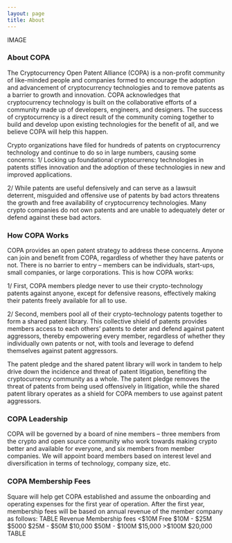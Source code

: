 ```yaml
---
layout: page
title: About
---
```


<div class="container" markdown="1">
<!--- All inline html tags are used to make the bootstrap column layout. -->
<div class="row" markdown="1">
<div class="col-md-4" markdown="1">
IMAGE
</div>
<div class="col-md-8" markdown="1">

### About COPA
</div>
</div>

<div class="row" markdown="1">
<div class="col-md-4" markdown="1">
</div>
<div class="col-md-8" markdown="1">
The Cryptocurrency Open Patent Alliance (COPA) is a non-profit community of like-minded people and companies formed to encourage the adoption and advancement of cryptocurrency technologies and to remove patents as a barrier to growth and innovation. COPA acknowledges that cryptocurrency technology is built on the collaborative efforts of a community made up of developers, engineers, and designers. The success of cryptocurrency is a direct result of the community coming together to build and develop upon existing technologies for the benefit of all, and we believe COPA will help this happen.

Crypto organizations have filed for hundreds of patents on cryptocurrency technology and continue to do so in large numbers, causing some concerns:
1/
Locking up foundational cryptocurrency technologies in patents stifles innovation and the adoption of these technologies in new and improved applications.

2/
While patents are useful defensively and can serve as a lawsuit deterrent, misguided and offensive use of patents by bad actors threatens the growth and free availability of cryptocurrency technologies. Many crypto companies do not own patents and are unable to adequately deter or defend against these bad actors.

</div>

<div class="row" markdown="1">
<div class="col-md-4" markdown="1">

### How COPA Works
</div>
<div class="col-md-8" markdown="1">
COPA provides an open patent strategy to address these concerns. Anyone can join and benefit from COPA, regardless of whether they have patents or not. There is no barrier to entry – members can be individuals, start-ups, small companies, or large corporations. This is how COPA works:

1/
First, COPA members pledge never to use their crypto-technology patents against anyone, except for defensive reasons, effectively making their patents freely available for all to use.

2/
Second, members pool all of their crypto-technology patents together to form a shared patent library. This collective shield of patents provides members access to each others’ patents to deter and defend against patent aggressors, thereby empowering every member, regardless of whether they individually own patents or not, with tools and leverage to defend themselves against patent aggressors.

The patent pledge and the shared patent library will work in tandem to help drive down the incidence and threat of patent litigation, benefiting the cryptocurrency community as a whole. The patent pledge removes the threat of patents from being used offensively in litigation, while the shared patent library operates as a shield for COPA members to use against patent aggressors.

</div>
</div>
  
<div class="row" markdown="1">
<div class="col-md-4" markdown="1">

### COPA Leadership
</div>
<div class="col-md-8" markdown="1">
COPA will be governed by a board of nine members – three members from the crypto and open source community who work towards making crypto better and available for everyone, and six members from member companies. We will appoint board members based on interest level and diversification in terms of technology, company size, etc.

</div>
</div>

<div class="row" markdown="1">
<div class="col-md-4" markdown="1">

### COPA Membership Fees
</div>
<div class="col-md-8" markdown="1">
Square will help get COPA established and assume the onboarding and operating expenses for the first year of operation. After the first year, membership fees will be based on annual revenue of the member company as follows:
TABLE
Revenue	Membership fees
<$10M	Free
$10M - $25M	$5000
$25M - $50M	$10,000
$50M - $100M	$15,000
>$100M	$20,000
TABLE

</div>
</div>

</div>
